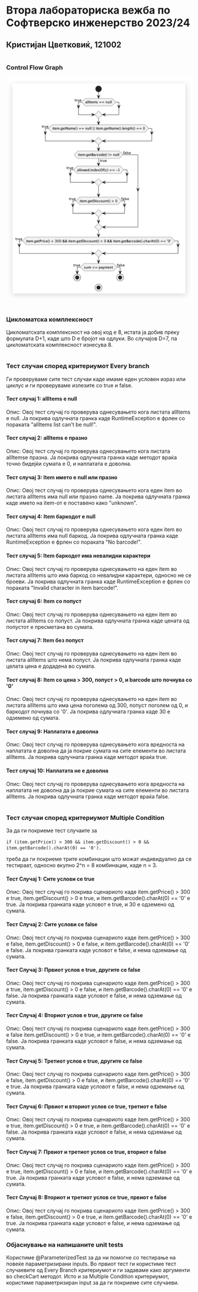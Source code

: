 # Втора лабораториска вежба по Софтверско инженерство 2023/24

## Кристијан Цветковиќ, 121002

#

###  Control Flow Graph

![img.png](img.png)

#

### Цикломатска комплексност

Цикломатската комплексност на овој код е 8, истата ја добив преку формулата D+1, каде што D е бројот на одлуки. Во случајoв D=7, па цикломатската комплексност изнесува 8.

#

### Тест случаи според критериумот Every branch
Ги проверуваме сите тест случаи каде имаме еден условен израз или циклус и ги проверуваме излезите со true и false.

#### Тест случај 1: allItems e null

Опис: Овој тест случај го проверува однесувањето кога листата allItems е null. Ја покрива одлучната гранка каде RuntimeException е фрлен со пораката "allItems list can't be null!".

#### Тест случај 2: allItems e празно

Опис: Овој тест случај го проверува однесувањето кога листата allItemsе празна. Ја покрива одлучната гранка каде методот враќа точно бидејќи сумата е 0, и наплатата е доволна.

#### Тест случај 3: Item името е null или празно

Опис: Овој тест случај го проверува однесувањето кога еден item во листата allItems има null или празно name. Ја покрива одлучната гранка каде името на item-от e поставено како "unknown".

#### Тест случај 4: Item баркодот е null

Опис: Овој тест случај го проверува однесувањето кога еден  item во листата allItems има null баркод. Ја покрива одлучната гранка каде RuntimeException е фрлен со пораката "No barcode!".

#### Тест случај 5: Item баркодот има невалидни карактери

Опис: Овој тест случај го проверува однесувањето на еден item во листата allItems што има баркод со невалидни карактери, односно не се броеви. Ја покрива одлучната гранка каде RuntimeException е фрлен со пораката "Invalid character in item barcode!".

#### Тест случај 6: Item со попуст

Опис: Овој тест случај го проверува однесувањето на еден item во листата allItems со попуст. Ја покрива одлучната гранка каде цената од попустот е пресметана во сумата.

#### Тест случај 7: Item без попуст

Опис: Овој тест случај го проверува однесувањето на еден item во листата allItems што нема попуст. Ја покрива одлучната гранка каде целата цена е додадена во сумата.

#### Тест случај 8: Item со цена > 300, попуст > 0, и barcode што почнува со '0'

Опис: Овој тест случај го проверува однесувањето на еден item во листата allItems што има цена поголема од 300, попуст поголем од 0, и баркодот почнува со '0'. Ја покрива одлучната гранка каде 30 е одземено од сумата.

#### Тест случај 9: Наплатата е доволна

Опис: Овој тест случај го проверува однесувањето кога вредноста на наплатата е доволна да ја покрие сумата на сите елементи во листата allItems. Ја покрива одлучната гранка каде методот враќа true.

#### Тест случај 10: Наплатата не е доволна

Опис: Овој тест случај го проверува однесувањето кога вредноста на наплатата не доволна да ја покрие сумата на сите елементи во листата allItems. Ја покрива одлучната гранка каде методот враќа false.

#

### Тест случаи според критериумот Multiple Condition
За да ги покриеме тест случаите за 
```
if (item.getPrice() > 300 && item.getDiscount() > 0 && item.getBarcode().charAt(0) == '0').
```
треба да ги покриеме трите комбинации што можат индивидуално да се тестираат, односно вкупно 2^n = 8 комбинации, каде n = 3.

#### Тест Случај 1: Сите услови се true

Опис: Овој тест случај го покрива сценариото каде item.getPrice() > 300 е true, item.getDiscount() > 0 е true, и item.getBarcode().charAt(0) == '0' е true. Ја покрива гранката каде условот е true, и 30 е одземено од сумата.

#### Тест Случај 2: Сите услови се false

Опис: Овој тест случај го покрива сценариото каде item.getPrice() > 300 е false, item.getDiscount() > 0 е false, и item.getBarcode().charAt(0) == '0' е false. Ја покрива гранката каде условот е false, и нема одземање од сумата.

#### Тест Случај 3: Првиот услов е true, другите се false

Опис: Овој тест случај го покрива сценариото каде item.getPrice() > 300 е true, item.getDiscount() > 0 е false, и item.getBarcode().charAt(0) == '0' е false. Ја покрива гранката каде условот е false, и нема одземање од сумата.

#### Тест Случај 4: Вториот услов е true, другите се false

Опис: Овој тест случај го покрива сценариото каде item.getPrice() > 300 е false item.getDiscount() > 0 е true, и item.getBarcode().charAt(0) == '0' е false. Ја покрива гранката каде условот е false, и нема одземање од сумата.

#### Тест Случај 5: Третиот услов е true, другите се false

Опис: Овој тест случај го покрива сценариото каде item.getPrice() > 300 е false, item.getDiscount() > 0 е false, и item.getBarcode().charAt(0) == '0' е true. Ја покрива гранката каде условот е false, и нема одземање од сумата.

#### Тест Случај 6: Првиот и вториот услов се true, третиот е false

Опис: Овој тест случај го покрива сценариото каде item.getPrice() > 300 е true, item.getDiscount() > 0 е true, и item.getBarcode().charAt(0) == '0' е false. Ја покрива гранката каде условот е false, и нема одземање од сумата.

#### Тест Случај 7: Првиот и третиот услов се true, вториот е false

Опис: Овој тест случај го покрива сценариото каде item.getPrice() > 300 е true, item.getDiscount() > 0 е false, и item.getBarcode().charAt(0) == '0' е true. Ја покрива гранката каде условот е false, и нема одземање од сумата.

#### Тест Случај 8: Вториот и третиот услов се true, првиот е false

Опис: Овој тест случај го покрива сценариото каде item.getPrice() > 300 е false, item.getDiscount() > 0 е true, и item.getBarcode().charAt(0) == '0' е true. Ја покрива гранката каде условот е false, и нема одземање од сумата.

### Објаснување на напишаните unit tests
Користиме @ParameterizedTest за да ни помогне со тестирање на повеќе параметризирани inputs. Во првиот тест ги користиме тест случаевите од Every Branch критериумот и ги задаваме како аргументи во checkCart методот.
Исто и за Multiple Condition критериумот, користиме параметризиран input за да ги покриеме сите случаеви.
